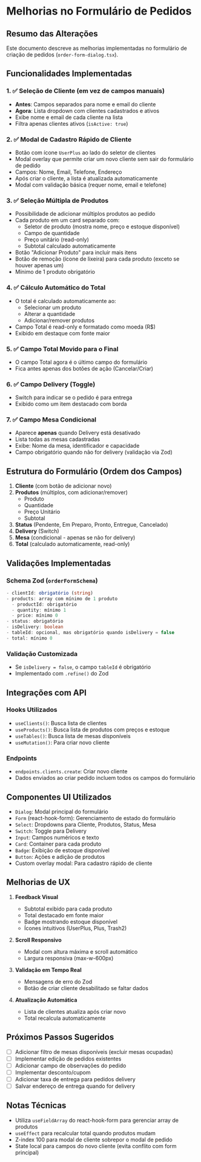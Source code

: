 # Melhorias no Formulário de Pedidos

## Resumo das Alterações

Este documento descreve as melhorias implementadas no formulário de criação de pedidos (`order-form-dialog.tsx`).

## Funcionalidades Implementadas

### 1. ✅ Seleção de Cliente (em vez de campos manuais)

- **Antes**: Campos separados para nome e email do cliente
- **Agora**: Lista dropdown com clientes cadastrados e ativos
- Exibe nome e email de cada cliente na lista
- Filtra apenas clientes ativos (`isActive: true`)

### 2. ✅ Modal de Cadastro Rápido de Cliente

- Botão com ícone `UserPlus` ao lado do seletor de clientes
- Modal overlay que permite criar um novo cliente sem sair do formulário de pedido
- Campos: Nome, Email, Telefone, Endereço
- Após criar o cliente, a lista é atualizada automaticamente
- Modal com validação básica (requer nome, email e telefone)

### 3. ✅ Seleção Múltipla de Produtos

- Possibilidade de adicionar múltiplos produtos ao pedido
- Cada produto em um card separado com:
  - Seletor de produto (mostra nome, preço e estoque disponível)
  - Campo de quantidade
  - Preço unitário (read-only)
  - Subtotal calculado automaticamente
- Botão "Adicionar Produto" para incluir mais itens
- Botão de remoção (ícone de lixeira) para cada produto (exceto se houver apenas um)
- Mínimo de 1 produto obrigatório

### 4. ✅ Cálculo Automático do Total

- O total é calculado automaticamente ao:
  - Selecionar um produto
  - Alterar a quantidade
  - Adicionar/remover produtos
- Campo Total é read-only e formatado como moeda (R$)
- Exibido em destaque com fonte maior

### 5. ✅ Campo Total Movido para o Final

- O campo Total agora é o último campo do formulário
- Fica antes apenas dos botões de ação (Cancelar/Criar)

### 6. ✅ Campo Delivery (Toggle)

- Switch para indicar se o pedido é para entrega
- Exibido como um item destacado com borda

### 7. ✅ Campo Mesa Condicional

- Aparece **apenas** quando Delivery está desativado
- Lista todas as mesas cadastradas
- Exibe: Nome da mesa, identificador e capacidade
- Campo obrigatório quando não for delivery (validação via Zod)

## Estrutura do Formulário (Ordem dos Campos)

1. **Cliente** (com botão de adicionar novo)
2. **Produtos** (múltiplos, com adicionar/remover)
   - Produto
   - Quantidade
   - Preço Unitário
   - Subtotal
3. **Status** (Pendente, Em Preparo, Pronto, Entregue, Cancelado)
4. **Delivery** (Switch)
5. **Mesa** (condicional - apenas se não for delivery)
6. **Total** (calculado automaticamente, read-only)

## Validações Implementadas

### Schema Zod (`orderFormSchema`)

```typescript
- clientId: obrigatório (string)
- products: array com mínimo de 1 produto
  - productId: obrigatório
  - quantity: mínimo 1
  - price: mínimo 0
- status: obrigatório
- isDelivery: boolean
- tableId: opcional, mas obrigatório quando isDelivery = false
- total: mínimo 0
```

### Validação Customizada

- Se `isDelivery = false`, o campo `tableId` é obrigatório
- Implementado com `.refine()` do Zod

## Integrações com API

### Hooks Utilizados

- `useClients()`: Busca lista de clientes
- `useProducts()`: Busca lista de produtos com preços e estoque
- `useTables()`: Busca lista de mesas disponíveis
- `useMutation()`: Para criar novo cliente

### Endpoints

- `endpoints.clients.create`: Criar novo cliente
- Dados enviados ao criar pedido incluem todos os campos do formulário

## Componentes UI Utilizados

- `Dialog`: Modal principal do formulário
- `Form` (react-hook-form): Gerenciamento de estado do formulário
- `Select`: Dropdowns para Cliente, Produtos, Status, Mesa
- `Switch`: Toggle para Delivery
- `Input`: Campos numéricos e texto
- `Card`: Container para cada produto
- `Badge`: Exibição de estoque disponível
- `Button`: Ações e adição de produtos
- Custom overlay modal: Para cadastro rápido de cliente

## Melhorias de UX

1. **Feedback Visual**

   - Subtotal exibido para cada produto
   - Total destacado em fonte maior
   - Badge mostrando estoque disponível
   - Ícones intuitivos (UserPlus, Plus, Trash2)

2. **Scroll Responsivo**

   - Modal com altura máxima e scroll automático
   - Largura responsiva (max-w-600px)

3. **Validação em Tempo Real**

   - Mensagens de erro do Zod
   - Botão de criar cliente desabilitado se faltar dados

4. **Atualização Automática**
   - Lista de clientes atualiza após criar novo
   - Total recalcula automaticamente

## Próximos Passos Sugeridos

- [ ] Adicionar filtro de mesas disponíveis (excluir mesas ocupadas)
- [ ] Implementar edição de pedidos existentes
- [ ] Adicionar campo de observações do pedido
- [ ] Implementar desconto/cupom
- [ ] Adicionar taxa de entrega para pedidos delivery
- [ ] Salvar endereço de entrega quando for delivery

## Notas Técnicas

- Utiliza `useFieldArray` do react-hook-form para gerenciar array de produtos
- `useEffect` para recalcular total quando produtos mudam
- Z-index 100 para modal de cliente sobrepor o modal de pedido
- State local para campos do novo cliente (evita conflito com form principal)
